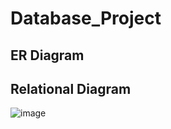 # Database_Project

## ER Diagram

## Relational Diagram
![image](https://user-images.githubusercontent.com/71256846/122906264-a72a0b80-d35a-11eb-800a-316c1636cbdb.png)
